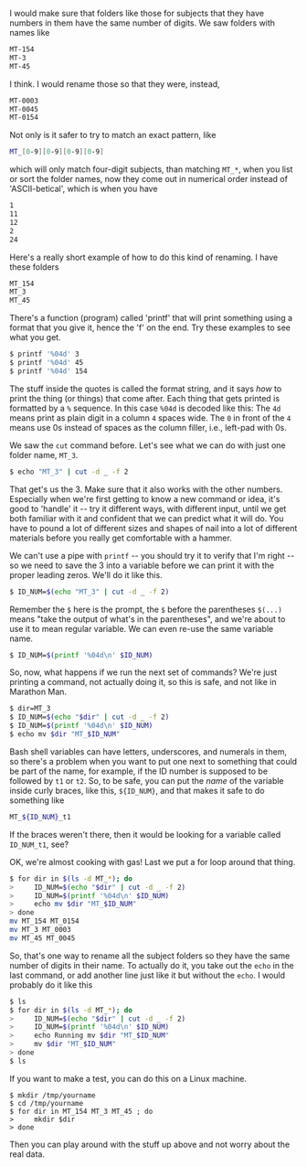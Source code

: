 I would make sure that folders like those for subjects that they
have numbers in them have the same number of digits.  We saw folders
with names like
```bash
MT-154
MT-3
MT-45
```
I think.  I would rename those so that they were, instead,
```bash
MT-0003
MT-0045
MT-0154
```
Not only is it safer to try to match an exact pattern, like
```bash
MT_[0-9][0-9][0-9][0-9]
```
which will only match four-digit subjects, than matching `MT_*`,
when you list or sort the folder names, now they come out in
numerical order instead of 'ASCII-betical', which is when you have
```bash
1
11
12
2
24
```

Here's a really short example of how to do this kind of renaming.
I have these folders
```bash
MT_154
MT_3
MT_45
```
There's a function (program) called 'printf' that will print something
using a format that you give it, hence the 'f' on the end.  Try these
examples to see what you get.
```bash
$ printf '%04d' 3
$ printf '%04d' 45
$ printf '%04d' 154
```
The stuff inside the quotes is called the format string, and it says
_how_ to print the thing (or things) that come after.  Each
thing that gets printed is formatted by a `%` sequence.  In this case
`%04d` is decoded like this:  The `4d` means print as plain digit in
a column `4` spaces wide.  The `0` in front of the `4` means use 0s
instead of spaces as the column filler, i.e., left-pad with 0s.

We saw the `cut` command before.  Let's see what we can do with just
one folder name, `MT_3`.
```bash
$ echo "MT_3" | cut -d _ -f 2
```
That get's us the 3.  Make sure that it also works with the other
numbers.  Especially when we're first getting to know a new command
or idea, it's good to 'handle' it -- try it different ways, with
different input, until we get both familiar with it and confident that
we can predict what it will do.  You have to pound a lot of different
sizes and shapes of nail into a lot of different materials before you
really get comfortable with a hammer.

We can't use a pipe with `printf` -- you should try it to verify that
I'm right -- so we need to save the 3 into a variable before we can
print it with the proper leading zeros.  We'll do it like this.
```bash
$ ID_NUM=$(echo "MT_3" | cut -d _ -f 2)
```
Remember the `$` here is the prompt, the `$` before the parentheses
`$(...)` means "take the output of what's in the parentheses", and
we're about to use it to mean regular variable. We can even re-use
the same variable name.
```bash
$ ID_NUM=$(printf '%04d\n' $ID_NUM)
```
So, now, what happens if we run the next set of commands?  We're just
printing a command, not actually doing it, so this is safe, and not
like in Marathon Man.
```bash
$ dir=MT_3
$ ID_NUM=$(echo "$dir" | cut -d _ -f 2)
$ ID_NUM=$(printf '%04d\n' $ID_NUM)
$ echo mv $dir "MT_$ID_NUM"
```
Bash shell variables can have letters, underscores, and numerals
in them, so there's a problem when you want to put one next to
something that could be part of the name, for example, if the
ID number is supposed to be followed by `t1` or `t2`.  So, to be
safe, you can put the _name_ of the variable inside curly braces,
like this, `${ID_NUM}`, and that makes it safe to do something like
```bash
MT_${ID_NUM}_t1
```
If the braces weren't there, then it would be looking for a variable
called `ID_NUM_t1`, see?

OK, we're almost cooking with gas!  Last we put a for loop around that thing.
```bash
$ for dir in $(ls -d MT_*); do
>     ID_NUM=$(echo "$dir" | cut -d _ -f 2)
>     ID_NUM=$(printf '%04d\n' $ID_NUM)
>     echo mv $dir "MT_$ID_NUM"
> done
mv MT_154 MT_0154
mv MT_3 MT_0003
mv MT_45 MT_0045
```
So, that's one way to rename all the subject folders so they have
the same number of digits in their name.  To actually do it, you
take out the `echo` in the last command, or add another line just like
it but without the `echo`.  I would probably do it like this
```bash
$ ls
$ for dir in $(ls -d MT_*); do
>     ID_NUM=$(echo "$dir" | cut -d _ -f 2)
>     ID_NUM=$(printf '%04d\n' $ID_NUM)
>     echo Running mv $dir "MT_$ID_NUM"
>     mv $dir "MT_$ID_NUM"
> done
$ ls
```
If you want to make a test, you can do this on a Linux machine.
```
$ mkdir /tmp/yourname
$ cd /tmp/yourname
$ for dir in MT_154 MT_3 MT_45 ; do
>     mkdir $dir
> done
```
Then you can play around with the stuff up above and not worry about
the real data.
